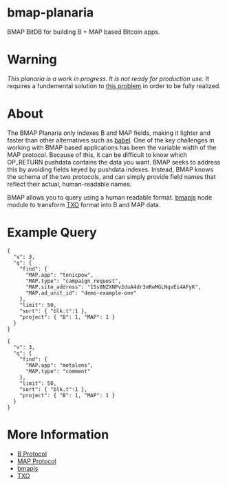 # bmap-planaria
BMAP BitDB for building B + MAP based Bitcoin apps.

# Warning
*This planaria is a work in progress. It is not ready for production use.*
It requires a fundemental solution to [this problem](https://github.com/interplanaria/planaria/issues/12) in order to be fully realized.

# About
The BMAP Planaria only indexes B and MAP fields, making it lighter and faster than other alternatives such as [babel](https://babel.bitdb.network/). 
One of the key challenges in working with BMAP based applications has been the variable width of the MAP protocol. Because of this, it can be difficult to know which OP_RETURN pushdata contains the data you want. BMAP seeks to address this by avoiding fields keyed by pushdata indexes. Instead, BMAP knows the schema of the two protocols, and can simply provide field names that reflect their actual, human-readable names.

BMAP allows you to query using a human readable format. [bmapjs](https://github.com/rohenaz/bmap) node module to transform [TXO](https://github.com/interplanaria/txo) format into B and MAP data.

# Example Query
```
{
  "v": 3,
  "q": {
    "find": {
      "MAP.app": "tonicpow",
      "MAP.type": "campaign_request",
      "MAP.site_address": "15s8NZXNPv2duA4dr3mRwMGLNqvEi4AFyK",
      "MAP.ad_unit_id": "demo-example-one"
    },
    "limit": 50,
    "sort": { "blk.t":1 },
    "project": { "B": 1, "MAP": 1 }
  }
}
```

```
{
  "v": 3,
  "q": {
    "find": {
      "MAP.app": "metalens",
      "MAP.type": "comment"
    },
    "limit": 50,
    "sort": { "blk.t":1 },
    "project": { "B": 1, "MAP": 1 }
  }
}
```

# More Information
- [B Protocol](https://b.bitdb.network/)
- [MAP Protocol](https://github.com/rohenaz/MAP)
- [bmapjs](https://github.com/rohenaz/bmap)
- [TXO](https://github.com/interplanaria/txo)
